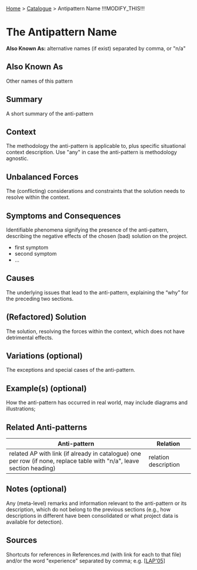 [Home](../README.md) > [Catalogue](../Antipatterns_catalogue.md) > Antipattern Name !!!MODIFY_THIS!!!


# The Antipattern Name

**Also Known As:** alternative names (if exist) separated by comma, or "n/a"

## Also Known As

Other names of this pattern

## Summary

A short summary of the anti-pattern

## Context

The methodology the anti-pattern is applicable to, plus specific situational context description.  Use "any" in case the anti-pattern is methodology agnostic.

## Unbalanced Forces

The (conflicting) considerations and constraints that the solution needs to resolve within the context.

## Symptoms and Consequences

Identifiable phenomena signifying the presence of the anti-pattern, describing the negative effects of the chosen (bad) solution on the project.

 - first symptom
 - second symptom
 - ...

## Causes

The underlying issues that lead to the anti-pattern, explaining the “why” for the preceding two sections.

## (Refactored) Solution

The solution, resolving the forces within the context, which does not have detrimental effects.

## Variations (optional) 

The exceptions and special cases of the anti-pattern.

## Example(s) (optional) 

How the anti-pattern has occurred in real world, may include diagrams and illustrations;

## Related Anti-patterns

|Anti-pattern  | Relation |
|--|--|
| related AP with link (if already in catalogue) one per row (if none, replace table with "n/a", leave section heading) | relation description |

## Notes (optional) 

Any (meta-level) remarks and information relevant to the anti-pattern or its description, which do not belong to the previous sections (e.g., how descriptions in different have been consolidated or what project data is available for detection).

## Sources

Shortcuts for references in References.md (with link for each to that file) and/or the word "experience" separated by comma; e.g. [[LAP'05]](../References.md)
